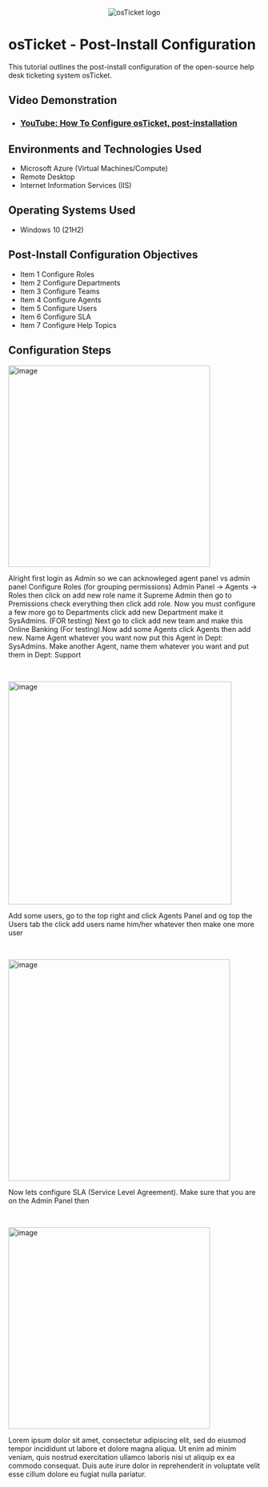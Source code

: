 <p align="center">
<img src="https://i.imgur.com/Clzj7Xs.png" alt="osTicket logo"/>
</p>

<h1>osTicket - Post-Install Configuration</h1>
This tutorial outlines the post-install configuration of the open-source help desk ticketing system osTicket.<br />


<h2>Video Demonstration</h2>

- ### [YouTube: How To Configure osTicket, post-installation]([https://www.youtube.com](https://youtu.be/pKBDk7v1zmg?si=jfsow7HiYgEAvJSb))

<h2>Environments and Technologies Used</h2>

- Microsoft Azure (Virtual Machines/Compute)
- Remote Desktop
- Internet Information Services (IIS)

<h2>Operating Systems Used </h2>

- Windows 10</b> (21H2)

<h2>Post-Install Configuration Objectives</h2>

- Item 1 Configure Roles
- Item 2 Configure Departments
- Item 3 Configure Teams
- Item 4 Configure Agents 
- Item 5 Configure Users
- Item 6 Configure SLA
- Item 7 Configure Help Topics

<h2>Configuration Steps</h2>

<p>
<img width="403" alt="image" src="https://github.com/user-attachments/assets/1e0020e9-7b01-4cca-9c2d-1d1ea0d7dc4d" />
</p>

<p>
Alright first login as Admin so we can acknowleged agent panel vs admin panel
  Configure Roles (for grouping permissions)
Admin Panel -> Agents -> Roles then click on add new role name it Supreme Admin then go to Premissions check everything then click add role. Now you must configure a few more go to Departments click add new Department make it SysAdmins. (FOR
  testing) Next go to click add new team and make this Online Banking (For testing).Now add some Agents click Agents then add new. Name Agent whatever you want now put this Agent in Dept: SysAdmins. Make another Agent, name them whatever you
  want and put them in Dept: Support
</p>
<br />

<p>
<img width="446" alt="image" src="https://github.com/user-attachments/assets/0b6841bd-d7c2-45a9-a18f-422dac411a9b" />
</p>

<p>
 Add some users, go to the top right and click Agents Panel and og top the Users tab the click add users name him/her whatever then make one more user   
</p>
<br />

<p>
<img width="443" alt="image" src="https://github.com/user-attachments/assets/1903f023-1362-46d8-8b52-8aaead846ebb" />
</p>

<p>
Now lets configure SLA (Service Level Agreement). Make sure that you are on the Admin Panel then 
</p>
<br />

<p>
<img width="403" alt="image" src="https://github.com/user-attachments/assets/9eb841b4-cf9b-4c51-a1c5-4eb9dbc0f967" />
</p>

<p>
Lorem ipsum dolor sit amet, consectetur adipiscing elit, sed do eiusmod tempor incididunt ut labore et dolore magna aliqua. Ut enim ad minim veniam, quis nostrud exercitation ullamco laboris nisi ut aliquip ex ea commodo consequat. Duis aute irure dolor in reprehenderit in voluptate velit esse cillum dolore eu fugiat nulla pariatur.
</p>
<br />
